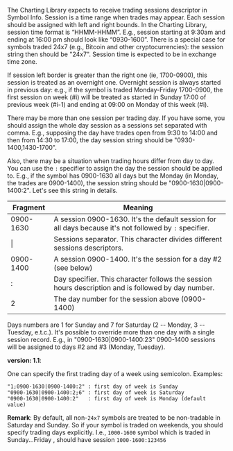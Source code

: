 The Charting Library expects to receive trading sessions descriptor in Symbol Info. Session is a time range when trades may appear. Each session should be assigned with left and right bounds. In the Charting Library, session time format is “HHMM-HHMM”. E.g., session starting at 9:30am and ending at 16:00 pm should look like “0930-1600”. There is a special case for symbols traded 24x7 (e.g., Bitcoin and other cryptocurrencies): the session string then should be "24x7". Session time is expected to be in exchange time zone.

If session left border is greater than the right one (ie, 1700-0900), this session is treated as an overnight one. Overnight session is always started in previous day: e.g., if the symbol is traded Monday-Friday 1700-0900, the first session on week (#i) will be treated as started in Sunday 17:00 of previous week (#i-1) and ending at 09:00 on Monday of this week (#i).

There may be more than one session per trading day. If you have some, you should assign the whole day session as a sessions set separated with comma. E.g., supposing the day have trades open from 9:30 to 14:00 and then from 14:30 to 17:00, the day session string should be "0930-1400,1430-1700".

Also, there may be a situation when trading hours differ from day to day. You can use the `:` specifier to assign the day the session should be applied to. E.g., if the symbol has 0900-1630 all days but the Monday (in Monday, the trades are 0900-1400), the session string should be "0900-1630|0900-1400:2". Let's see this string in details.


Fragment | Meaning
---------|--------
0900-1630|A session 0900-1630. It's the default session for all days because it's not followed by `:` specifier.
\||Sessions separator. This character divides different sessions descriptors.
0900-1400|A session 0900-1400. It's the session for a day #2 (see below)
:|Day specifier. This character follows the session hours description and is followed by day number.
2|The day number for the session above (0900-1400)


Days numbers are 1 for Sunday and 7 for Saturday (2 -- Monday, 3 -- Tuesday, e.t.c.). It's possible to override more than one day with a single session record. E.g., in "0900-1630|0900-1400:23" 0900-1400 sessions will be assigned to days #2 and #3 (Monday, Tuesday). 

**version: 1.1**:

One can specify the first trading day of a week using semicolon. Examples:
```
"1;0900-1630|0900-1400:2" : first day of week is Sunday
"0900-1630|0900-1400:2;6" : first day of week is Saturday
"0900-1630|0900-1400:2"   : first day of week is Monday (default value)
```

**Remark**: By default, all non-`24x7` symbols are treated to be non-tradable in Saturday and Sunday. So if your symbol is traded on weekends, you should specify trading days explicitly. I.e., `1000-1600` symbol which is traded in Sunday...Friday , should have session `1000-1600:123456`
